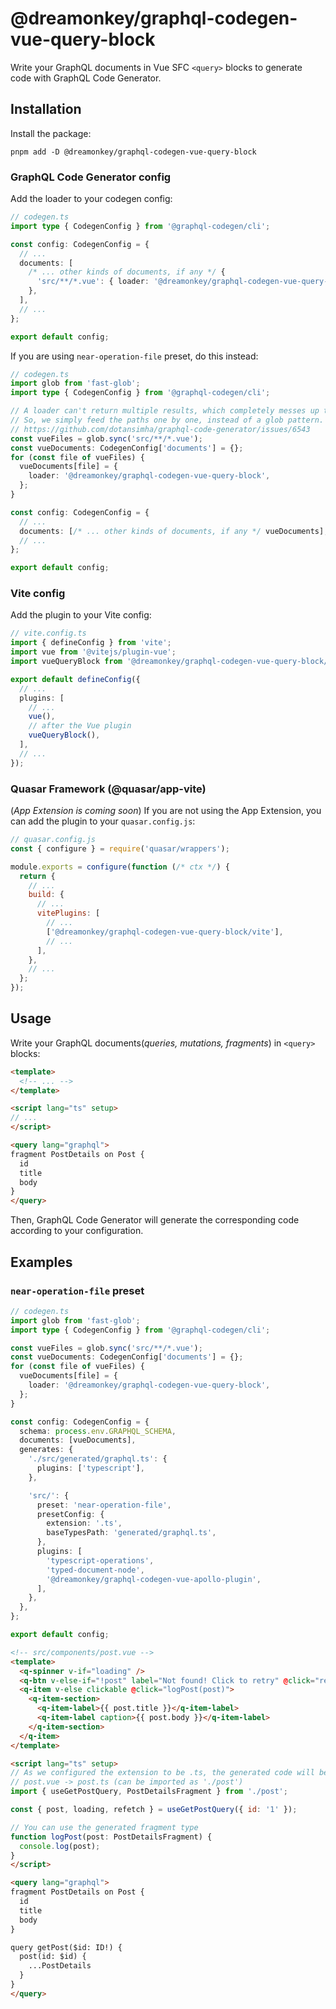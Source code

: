 # @dreamonkey/graphql-codegen-vue-query-block

Write your GraphQL documents in Vue SFC `<query>` blocks to generate code with GraphQL Code Generator.

## Installation

Install the package:

```shell
pnpm add -D @dreamonkey/graphql-codegen-vue-query-block
```

### GraphQL Code Generator config

Add the loader to your codegen config:

```ts
// codegen.ts
import type { CodegenConfig } from '@graphql-codegen/cli';

const config: CodegenConfig = {
  // ...
  documents: [
    /* ... other kinds of documents, if any */ {
      'src/**/*.vue': { loader: '@dreamonkey/graphql-codegen-vue-query-block' },
    },
  ],
  // ...
};

export default config;
```

If you are using `near-operation-file` preset, do this instead:

```ts
// codegen.ts
import glob from 'fast-glob';
import type { CodegenConfig } from '@graphql-codegen/cli';

// A loader can't return multiple results, which completely messes up the near-operation-file preset with glob patterns
// So, we simply feed the paths one by one, instead of a glob pattern.
// https://github.com/dotansimha/graphql-code-generator/issues/6543
const vueFiles = glob.sync('src/**/*.vue');
const vueDocuments: CodegenConfig['documents'] = {};
for (const file of vueFiles) {
  vueDocuments[file] = {
    loader: '@dreamonkey/graphql-codegen-vue-query-block',
  };
}

const config: CodegenConfig = {
  // ...
  documents: [/* ... other kinds of documents, if any */ vueDocuments],
  // ...
};

export default config;
```

### Vite config

Add the plugin to your Vite config:

```ts
// vite.config.ts
import { defineConfig } from 'vite';
import vue from '@vitejs/plugin-vue';
import vueQueryBlock from '@dreamonkey/graphql-codegen-vue-query-block/vite';

export default defineConfig({
  // ...
  plugins: [
    // ...
    vue(),
    // after the Vue plugin
    vueQueryBlock(),
  ],
  // ...
});
```

### Quasar Framework (@quasar/app-vite)

(_App Extension is coming soon_) <!-- TODO: Link the app extension when it's ready -->
If you are not using the App Extension, you can add the plugin to your `quasar.config.js`:

```js
// quasar.config.js
const { configure } = require('quasar/wrappers');

module.exports = configure(function (/* ctx */) {
  return {
    // ...
    build: {
      // ...
      vitePlugins: [
        // ...
        ['@dreamonkey/graphql-codegen-vue-query-block/vite'],
        // ...
      ],
    },
    // ...
  };
});
```

## Usage

Write your GraphQL documents(_queries, mutations, fragments_) in `<query>` blocks:

<!-- prettier-ignore -->
```html
<template>
  <!-- ... -->
</template>

<script lang="ts" setup>
// ...
</script>

<query lang="graphql">
fragment PostDetails on Post {
  id
  title
  body
}
</query>
```

Then, GraphQL Code Generator will generate the corresponding code according to your configuration.

## Examples

### `near-operation-file` preset

```ts
// codegen.ts
import glob from 'fast-glob';
import type { CodegenConfig } from '@graphql-codegen/cli';

const vueFiles = glob.sync('src/**/*.vue');
const vueDocuments: CodegenConfig['documents'] = {};
for (const file of vueFiles) {
  vueDocuments[file] = {
    loader: '@dreamonkey/graphql-codegen-vue-query-block',
  };
}

const config: CodegenConfig = {
  schema: process.env.GRAPHQL_SCHEMA,
  documents: [vueDocuments],
  generates: {
    './src/generated/graphql.ts': {
      plugins: ['typescript'],
    },

    'src/': {
      preset: 'near-operation-file',
      presetConfig: {
        extension: '.ts',
        baseTypesPath: 'generated/graphql.ts',
      },
      plugins: [
        'typescript-operations',
        'typed-document-node',
        '@dreamonkey/graphql-codegen-vue-apollo-plugin',
      ],
    },
  },
};

export default config;
```

<!-- prettier-ignore -->
```html
<!-- src/components/post.vue -->
<template>
  <q-spinner v-if="loading" />
  <q-btn v-else-if="!post" label="Not found! Click to retry" @click="refetch" />
  <q-item v-else clickable @click="logPost(post)">
    <q-item-section>
      <q-item-label>{{ post.title }}</q-item-label>
      <q-item-label caption>{{ post.body }}</q-item-label>
    </q-item-section>
  </q-item>
</template>

<script lang="ts" setup>
// As we configured the extension to be .ts, the generated code will be in .ts files under the same name
// post.vue -> post.ts (can be imported as './post')
import { useGetPostQuery, PostDetailsFragment } from './post';

const { post, loading, refetch } = useGetPostQuery({ id: '1' });

// You can use the generated fragment type
function logPost(post: PostDetailsFragment) {
  console.log(post);
}
</script>

<query lang="graphql">
fragment PostDetails on Post {
  id
  title
  body
}

query getPost($id: ID!) {
  post(id: $id) {
    ...PostDetails
  }
}
</query>
```
